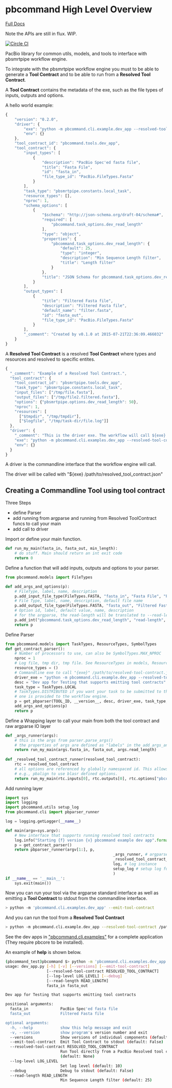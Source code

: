 pbcommand High Level Overview
=============================

[Full Docs](http://pbcommand.readthedocs.org/en/latest/)

Note the APIs are still in flux. WIP.

[![Circle CI](https://circleci.com/gh/PacificBiosciences/pbcommand.svg?style=svg)](https://circleci.com/gh/PacificBiosciences/pbcommand)

PacBio library for common utils, models, and tools to interface with pbsmrtpipe workflow engine.

To integrate with the pbsmrtpipe workflow engine you must to be able to generate a **Tool Contract** and to be able to run from a **Resolved Tool Contract**.

A **Tool Contract** contains the metadata of the exe, such as the file types of inputs, outputs and options.

A hello world example:

```javascript
{
    "version": "0.2.0", 
    "driver": {
        "exe": "python -m pbcommand.cli.example.dev_app --resolved-tool-contract ", 
        "env": {}
    }, 
    "tool_contract_id": "pbcommand.tools.dev_app", 
    "tool_contract": {
        "input_types": [
            {
                "description": "PacBio Spec'ed fasta file", 
                "title": "Fasta File", 
                "id": "fasta_in", 
                "file_type_id": "PacBio.FileTypes.Fasta"
            }
        ], 
        "task_type": "pbsmrtpipe.constants.local_task", 
        "resource_types": [], 
        "nproc": 1, 
        "schema_options": [
            {
                "$schema": "http://json-schema.org/draft-04/schema#", 
                "required": [
                    "pbcommand.task_options.dev_read_length"
                ], 
                "type": "object", 
                "properties": {
                    "pbcommand.task_options.dev_read_length": {
                        "default": 25, 
                        "type": "integer", 
                        "description": "Min Sequence Length filter", 
                        "title": "Length filter"
                    }
                }, 
                "title": "JSON Schema for pbcommand.task_options.dev_read_length"
            }
        ], 
        "output_types": [
            {
                "title": "Filtered Fasta file", 
                "description": "Filtered Fasta file", 
                "default_name": "filter.fasta", 
                "id": "fasta_out", 
                "file_type_id": "PacBio.FileTypes.Fasta"
            }
        ], 
        "_comment": "Created by v0.1.0 at 2015-07-21T22:36:09.466032"
    }
}
```

A **Resolved Tool Contract** is a resolved **Tool Contract** where types and resources and resolved to specific entites. 

```javascript
{
  "_comment": "Example of a Resolved Tool Contract.",
  "tool_contract": {
    "tool_contract_id": "pbsmrtpipe.tools.dev_app",
    "task_type": "pbsmrtpipe.constants.local_task",
    "input_files": ["/tmp/file.fasta"],
    "output_files": ["/tmp/file2.filtered.fasta"],
    "options": {"pbsmrtpipe.options.dev_read_length": 50},
    "nproc": 1,
    "resources": [
      ["$tmpdir", "/tmp/tmpdir"],
      ["$logfile", "/tmp/task-dir/file.log"]]
  },
  "driver": {
    "_comment": "This is the driver exe. The workflow will call ${exe} config.json",
    "exe": "python -m pbcommand.cli.examples.dev_app --resolved-tool-contract",
    "env": {}
  }
}
```

A driver is the commandline interface that the workflow engine will call.

The driver will be called with "${exe} /path/to/resolved_tool_contract.json"


Creating a Commandline Tool using tool contract
-----------------------------------------------

Three Steps
- define Parser
- add running from argparse and running from Resolved ToolContract funcs to call your main
- add call to driver

Import or define your main function.

```python
def run_my_main(fasta_in, fasta_out, min_length):
    # do stuff. Main should return an int exit code
    return 0
```

Define a function that will add inputs, outputs and options to your parser.

```python
from pbcommand.models import FileTypes

def add_args_and_options(p):
    # FileType, label, name, description
    p.add_input_file_type(FileTypes.FASTA, "fasta_in", "Fasta File", "PacBio Spec'ed fasta file")
    # File Type, label, name, description, default file name
    p.add_output_file_type(FileTypes.FASTA, "fasta_out", "Filtered Fasta file", "Filtered Fasta file", "filter.fasta")
    # Option id, label, default value, name, description
    # for the argparse, the read-length will be translated to --read-length and (accessible via args.read_length)
    p.add_int("pbcommand.task_options.dev_read_length", "read-length", 25, "Length filter", "Min Sequence Length filter")
    return p
```

Define Parser

```python
from pbcommand.models import TaskTypes, ResourceTypes, SymbolTypes
def get_contract_parser():
    # Number of processors to use, can also be SymbolTypes.MAX_NPROC
    nproc = 1
    # Log file, tmp dir, tmp file. See ResourceTypes in models, ResourceTypes.TMP_DIR
    resource_types = ()
    # Commandline exe to call "{exe}" /path/to/resolved-tool-contract.json
    driver_exe = "python -m pbcommand.cli.example.dev_app --resolved-tool-contract "
    desc = "Dev app for Testing that supports emitting tool contracts"
    task_type = TaskTypes.LOCAL 
    # TaskTypes.DISTRIBUTED if you want your task to be submitted to the cluster manager (e.g., SGE) if 
    # one is provided to the workflow engine.
    p = get_pbparser(TOOL_ID, __version__, desc, driver_exe, task_type, nproc, resource_types)
    add_args_and_options(p)
    return p

```
        

Define a Wrapping layer to call your main from both the tool contract and raw argparse IO layer

```python
def _args_runner(args):
    # this is the args from parser.parse_args()
    # the properties of args are defined as "labels" in the add_args_and_options func.
    return run_my_main(args.fasta_in, fasta_out, args.read_length)
    
def _resolved_tool_contract_runner(resolved_tool_contract):
    rtc = resolved_tool_contract
    # all options are referenced by globally namespaced id. This allows tools to use other tools options
    # e.g., pbalign to use blasr defined options.
    return run_my_main(rtc.inputs[0], rtc.outputs[0], rtc.options["pbcommand.task_options.dev_read_length"])
```
    
    
    
    
Add running layer

```python
import sys
import logging
import pbcommand.utils setup_log
from pbcommand.cli import pbparser_runner

log = logging.getLogger(__name__)

def main(argv=sys.argv):
    # New interface that supports running resolved tool contracts
    log.info("Starting {f} version {v} pbcommand example dev app".format(f=__file__, v=__version__))
    p = get_contract_parser()
    return pbparser_runner(argv[1:], p,
                                               _args_runner, # argparse runner func
                                               _resolved_tool_contract_runner, # tool contract runner func
                                               log, # log instance
                                               setup_log # setup log func
                                               )
if __name__ == '__main__':
    sys.exit(main())
```

Now you can run your tool via the argparse standard interface as well as emitting a **Tool Contract** to stdout from the commandline interface.

```sh
> python -m 'pbcommand.cli.examples.dev_app' --emit-tool-contract
```

And you can run the tool from a **Resolved Tool Contract**

```sh
> python -m pbcommand.cli.example.dev_app --resolved-tool-contract /path/to/resolved_contract.json
```

See the dev apps in ["pbcommand.cli.examples"](https://github.com/PacificBiosciences/pbcommand/blob/master/pbcommand/cli/examples/dev_app.py) for a complete application (They require pbcore to be installed).

An example of **help** is shown below.

```sh
(pbcommand_test)pbcommand $> python -m 'pbcommand.cli.examples.dev_app' --help
usage: dev_app.py [-h] [-v] [--versions] [--emit-tool-contract]
                  [--resolved-tool-contract RESOLVED_TOOL_CONTRACT]
                  [--log-level LOG_LEVEL] [--debug]
                  [--read-length READ_LENGTH]
                  fasta_in fasta_out

Dev app for Testing that supports emitting tool contracts

positional arguments:
  fasta_in              PacBio Spec'ed fasta file
  fasta_out             Filtered Fasta file

optional arguments:
  -h, --help            show this help message and exit
  -v, --version         show program's version number and exit
  --versions            Show versions of individual components (default: None)
  --emit-tool-contract  Emit Tool Contract to stdout (default: False)
  --resolved-tool-contract RESOLVED_TOOL_CONTRACT
                        Run Tool directly from a PacBio Resolved tool contract
                        (default: None)
  --log-level LOG_LEVEL
                        Set log level (default: 10)
  --debug               Debug to stdout (default: False)
  --read-length READ_LENGTH
                        Min Sequence Length filter (default: 25)
```

